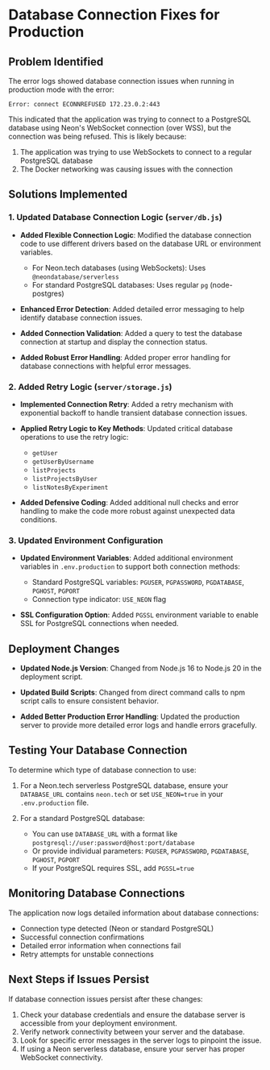 # Database Connection Fixes for Production

## Problem Identified
The error logs showed database connection issues when running in production mode with the error:
```
Error: connect ECONNREFUSED 172.23.0.2:443
```

This indicated that the application was trying to connect to a PostgreSQL database using Neon's WebSocket connection (over WSS), but the connection was being refused. This is likely because:

1. The application was trying to use WebSockets to connect to a regular PostgreSQL database
2. The Docker networking was causing issues with the connection

## Solutions Implemented

### 1. Updated Database Connection Logic (`server/db.js`)

- **Added Flexible Connection Logic**: Modified the database connection code to use different drivers based on the database URL or environment variables.
  - For Neon.tech databases (using WebSockets): Uses `@neondatabase/serverless`
  - For standard PostgreSQL databases: Uses regular `pg` (node-postgres)

- **Enhanced Error Detection**: Added detailed error messaging to help identify database connection issues.

- **Added Connection Validation**: Added a query to test the database connection at startup and display the connection status.

- **Added Robust Error Handling**: Added proper error handling for database connections with helpful error messages.

### 2. Added Retry Logic (`server/storage.js`)

- **Implemented Connection Retry**: Added a retry mechanism with exponential backoff to handle transient database connection issues.

- **Applied Retry Logic to Key Methods**: Updated critical database operations to use the retry logic:
  - `getUser`
  - `getUserByUsername`
  - `listProjects`
  - `listProjectsByUser`
  - `listNotesByExperiment`

- **Added Defensive Coding**: Added additional null checks and error handling to make the code more robust against unexpected data conditions.

### 3. Updated Environment Configuration

- **Updated Environment Variables**: Added additional environment variables in `.env.production` to support both connection methods:
  - Standard PostgreSQL variables: `PGUSER`, `PGPASSWORD`, `PGDATABASE`, `PGHOST`, `PGPORT`
  - Connection type indicator: `USE_NEON` flag

- **SSL Configuration Option**: Added `PGSSL` environment variable to enable SSL for PostgreSQL connections when needed.

## Deployment Changes

- **Updated Node.js Version**: Changed from Node.js 16 to Node.js 20 in the deployment script.

- **Updated Build Scripts**: Changed from direct command calls to npm script calls to ensure consistent behavior.

- **Added Better Production Error Handling**: Updated the production server to provide more detailed error logs and handle errors gracefully.

## Testing Your Database Connection

To determine which type of database connection to use:

1. For a Neon.tech serverless PostgreSQL database, ensure your `DATABASE_URL` contains `neon.tech` or set `USE_NEON=true` in your `.env.production` file.

2. For a standard PostgreSQL database:
   - You can use `DATABASE_URL` with a format like `postgresql://user:password@host:port/database`
   - Or provide individual parameters: `PGUSER`, `PGPASSWORD`, `PGDATABASE`, `PGHOST`, `PGPORT`
   - If your PostgreSQL requires SSL, add `PGSSL=true`

## Monitoring Database Connections

The application now logs detailed information about database connections:

- Connection type detected (Neon or standard PostgreSQL)
- Successful connection confirmations
- Detailed error information when connections fail
- Retry attempts for unstable connections

## Next Steps if Issues Persist

If database connection issues persist after these changes:

1. Check your database credentials and ensure the database server is accessible from your deployment environment.
2. Verify network connectivity between your server and the database.
3. Look for specific error messages in the server logs to pinpoint the issue.
4. If using a Neon serverless database, ensure your server has proper WebSocket connectivity.
